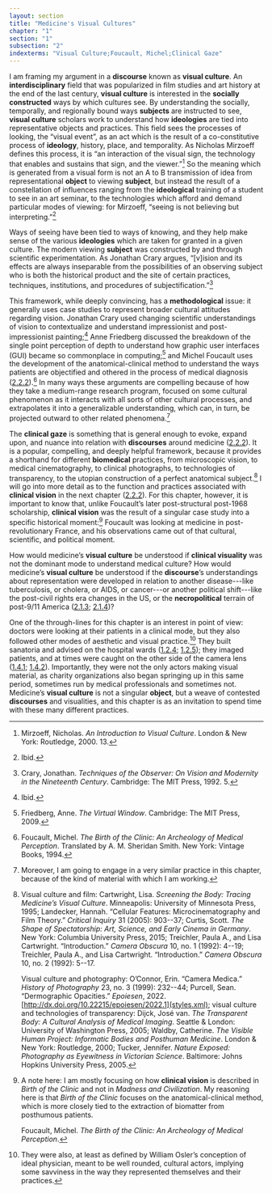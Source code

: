 ```yaml
---
layout: section
title: "Medicine's Visual Cultures"
chapter: "1"
section: "1"
subsection: "2"
indexterms: "Visual Culture;Foucault, Michel;Clinical Gaze"
---
```


I am framing my argument in a <span data-tooltip aria-haspopup="true" class="has-tip" data-disable-hover="false" tabindex="1" data-title="Discourse refers to a scholarly conversation which occurs in a field of knowledge production. I use it in a Foucauldian sense, to convey the agreed upon modes and objects of discussion which are taken for granted in a community or scholarly field."><b>discourse</b></span> known as <span data-tooltip aria-haspopup="true" class="has-tip" data-disable-hover="false" tabindex="1" data-title="Visual culture refers to an interdisciplinary field that looks at the social construction of vision."><b>visual culture</b></span>. An <span data-tooltip aria-haspopup="true" class="has-tip" data-disable-hover="false" tabindex="1" data-title="I use the term interdisciplinary (as opposed to multidisciplinary) in this dissertation to convey how different methodologies and frameworks guide my research."><b>interdisciplinary</b></span> field that was popularized in film studies and art history at the end of the last century, <span data-tooltip aria-haspopup="true" class="has-tip" data-disable-hover="false" tabindex="1" data-title="Visual culture refers to an interdisciplinary field that looks at the social construction of vision."><b>visual culture</b></span> is interested in the <span data-tooltip aria-haspopup="true" class="has-tip" data-disable-hover="false" tabindex="1" data-title="Social construction refers to a philosophical approach to ontology and epistemics, where human understandings of phenomena are dependent on a social agreement regarding how that phenomenon is interpreted."><b>socially constructed</b></span> ways by which cultures see. By understanding the socially, temporally, and regionally bound ways <span data-tooltip aria-haspopup="true" class="has-tip" data-disable-hover="false" tabindex="1" data-title="The term research subject refers to a human person who has been ingested into a research program, and whose identity, personhood, and body have become the focus of a research program. I think of the subject in a Foucauldian sense: The 'subject' is a pun on the monarchal subject, someone who has no agency under the spectacular power of the sovereign. In this case it the subject lacks agency in relation to the researcher studying them."><b>subjects</b></span> are instructed to see, <span data-tooltip aria-haspopup="true" class="has-tip" data-disable-hover="false" tabindex="1" data-title="Visual culture refers to an interdisciplinary field that looks at the social construction of vision."><b>visual culture</b></span> scholars work to understand how <span data-tooltip aria-haspopup="true" class="has-tip" data-disable-hover="false" tabindex="1" data-title="Ideology refers to a generally agreed upon understanding of a phenomenon or cultural idea. Ideologies are like the air we breathe, in that they are pervasive and difficult to see without some framework to understand them."><b>ideologies</b></span> are tied into representative objects and practices. This field sees the processes of looking, the “visual event”, as an act which is the result of a co-constitutive process of <span data-tooltip aria-haspopup="true" class="has-tip" data-disable-hover="false" tabindex="1" data-title="Ideology refers to a generally agreed upon understanding of a phenomenon or cultural idea. Ideologies are like the air we breathe, in that they are pervasive and difficult to see without some framework to understand them."><b>ideology</b></span>, history, place, and temporality. As Nicholas Mirzoeff defines this process, it is “an interaction of the visual sign, the technology that enables and sustains that sign, and the viewer.”[^fn1] So the meaning which is generated from a visual form is not an A to B transmission of idea from representational <span data-tooltip aria-haspopup="true" class="has-tip" data-disable-hover="false" tabindex="1" data-title="I use the term research object to refer to materials that have been divorced from the subject of their origin. Object, as I use it, carefully considers how human patients are denied their humanity through transformations that deem them as objects."><b>object</b></span> to viewing <span data-tooltip aria-haspopup="true" class="has-tip" data-disable-hover="false" tabindex="1" data-title="The term research subject refers to a human person who has been ingested into a research program, and whose identity, personhood, and body have become the focus of a research program. I think of the subject in a Foucauldian sense: The 'subject' is a pun on the monarchal subject, someone who has no agency under the spectacular power of the sovereign. In this case it the subject lacks agency in relation to the researcher studying them."><b>subject</b></span>, but instead the result of a constellation of influences ranging from the <span data-tooltip aria-haspopup="true" class="has-tip" data-disable-hover="false" tabindex="1" data-title="Ideology refers to a generally agreed upon understanding of a phenomenon or cultural idea. Ideologies are like the air we breathe, in that they are pervasive and difficult to see without some framework to understand them."><b>ideological</b></span> training of a student to see in an art seminar, to the technologies which afford and demand particular modes of viewing: for Mirzoeff, “seeing is not believing but interpreting.”[^fn2]

Ways of seeing have been tied to ways of knowing, and they help make sense of the various <span data-tooltip aria-haspopup="true" class="has-tip" data-disable-hover="false" tabindex="1" data-title="Ideology refers to a generally agreed upon understanding of a phenomenon or cultural idea. Ideologies are like the air we breathe, in that they are pervasive and difficult to see without some framework to understand them."><b>ideologies</b></span> which are taken for granted in a given culture. The modern viewing <span data-tooltip aria-haspopup="true" class="has-tip" data-disable-hover="false" tabindex="1" data-title="The term research subject refers to a human person who has been ingested into a research program, and whose identity, personhood, and body have become the focus of a research program. I think of the subject in a Foucauldian sense: The 'subject' is a pun on the monarchal subject, someone who has no agency under the spectacular power of the sovereign. In this case it the subject lacks agency in relation to the researcher studying them."><b>subject</b></span> was constructed by and through scientific experimentation. As Jonathan Crary argues, “[v]ision and its effects are always inseparable from the possibilities of an observing subject who is both the historical product and the site of certain practices, techniques, institutions, and procedures of subjectification.”[^fn3] 

This framework, while deeply convincing, has a <span data-tooltip aria-haspopup="true" class="has-tip" data-disable-hover="false" tabindex="1" data-title="Methodology refers to the approaches scholars take to answer research questions."><b>methodological</b></span> issue: it generally uses case studies to represent broader cultural attitudes regarding vision. Jonathan Crary used changing scientific understandings of vision to contextualize and understand impressionist and post-impressionist painting;[^fn4] Anne Friedberg discussed the breakdown of the single point perception of depth to understand how graphic user interfaces (GUI) became so commonplace in computing;[^fn5] and Michel Foucault uses the development of the anatomical-clinical method to understand the ways patients are objectified and othered in the process of medical diagnosis (<a href="{{ site.baseurl }}/dissertation/2_2_2">2.2.2</a>).[^fn6] In many ways these arguments are compelling because of how they take a medium-range research program, focused on some cultural phenomenon as it interacts with all sorts of other cultural processes, and extrapolates it into a generalizable understanding, which can, in turn, be projected outward to other related phenomena.[^fn7] 

The <span data-tooltip aria-haspopup="true" class="has-tip" data-disable-hover="false" tabindex="1" data-title="The clinical gaze refers to an ocular practice used by medical professionals to diagnose disease. It relies on a process of seeing the patient in relation to an idealized image of human anatomy. This process alienates the patient, turning them into a collection of pathologies rather than a human person."><b>clinical gaze</b></span> is something that is general enough to evoke, expand upon, and nuance into relation with <span data-tooltip aria-haspopup="true" class="has-tip" data-disable-hover="false" tabindex="1" data-title="Discourse refers to a scholarly conversation which occurs in a field of knowledge production. I use it in a Foucauldian sense, to convey the agreed upon modes and objects of discussion which are taken for granted in a community or scholarly field."><b>discourses</b></span> around medicine (<a href="{{ site.baseurl }}/dissertation/2_2_2">2.2.2</a>). It is a popular, compelling, and deeply helpful framework, because it provides a shorthand for different <span data-tooltip aria-haspopup="true" class="has-tip" data-disable-hover="false" tabindex="1" data-title="Biomedicine is an approach to health that uses scientific approaches to evidence-based medicine, with an emphasis on generalized treatments with surgical and pharmaceutical methods. It combines knowledge from a range of scientific disciplines, like biology, chemistry, physiology, pathology, as part of its evidence-based and causal claims."><b>biomedical</b></span> practices, from microscopic vision, to medical cinematography, to clinical photographs, to technologies of transparency, to the utopian construction of a perfect anatomical subject.[^fn8] I will go into more detail as to the function and practices associated with <span data-tooltip aria-haspopup="true" class="has-tip" data-disable-hover="false" tabindex="1" data-title="The clinical gaze refers to an ocular practice used by medical professionals to diagnose disease. It relies on a process of seeing the patient in relation to an idealized image of human anatomy. This process alienates the patient, turning them into a collection of pathologies rather than a human person."><b>clinical vision</b></span> in the next chapter (<a href="{{ site.baseurl }}/dissertation/2_2_2">2.2.2</a>). For this chapter, however, it is important to know that, unlike Foucault’s later post-structural post-1968 scholarship, <span data-tooltip aria-haspopup="true" class="has-tip" data-disable-hover="false" tabindex="1" data-title="The clinical gaze refers to an ocular practice used by medical professionals to diagnose disease. It relies on a process of seeing the patient in relation to an idealized image of human anatomy. This process alienates the patient, turning them into a collection of pathologies rather than a human person."><b>clinical vision</b></span> was the result of a singular case study into a specific historical moment:[^fn9] Foucault was looking at medicine in post-revolutionary France, and his observations came out of that cultural, scientific, and political moment. 

How would medicine’s <span data-tooltip aria-haspopup="true" class="has-tip" data-disable-hover="false" tabindex="1" data-title="Visual culture refers to an interdisciplinary field that looks at the social construction of vision."><b>visual culture</b></span> be understood if <span data-tooltip aria-haspopup="true" class="has-tip" data-disable-hover="false" tabindex="1" data-title="The clinical gaze refers to an ocular practice used by medical professionals to diagnose disease. It relies on a process of seeing the patient in relation to an idealized image of human anatomy. This process alienates the patient, turning them into a collection of pathologies rather than a human person."><b>clinical visuality</b></span> was not the dominant mode to understand medical culture? How would medicine’s <span data-tooltip aria-haspopup="true" class="has-tip" data-disable-hover="false" tabindex="1" data-title="Visual culture refers to an interdisciplinary field that looks at the social construction of vision."><b>visual culture</b></span> be understood if the <span data-tooltip aria-haspopup="true" class="has-tip" data-disable-hover="false" tabindex="1" data-title="Discourse refers to a scholarly conversation which occurs in a field of knowledge production. I use it in a Foucauldian sense, to convey the agreed upon modes and objects of discussion which are taken for granted in a community or scholarly field."><b>discourse</b></span>’s understandings about representation were developed in relation to another disease---like tuberculosis, or cholera, or AIDS, or cancer---or another political shift---like the post-civil rights era changes in the US, or the <span data-tooltip aria-haspopup="true" class="has-tip" data-disable-hover="false" tabindex="1" data-title="Necropolitics refers to the implicit and structural means by which certain political actors are made to die."><b>necropolitical</b></span> terrain of post-9/11 America (<a href="{{ site.baseurl }}/dissertation/2_1_3">2.1.3</a>; <a href="{{ site.baseurl }}/dissertation/2_1_4">2.1.4</a>)?

One of the through-lines for this chapter is an interest in point of view: doctors were looking at their patients in a clinical mode, but they also followed other modes of aesthetic and visual practice.[^fn10] They built sanatoria and advised on the hospital wards (<a href="{{ site.baseurl }}/dissertation/1_2_4">1.2.4</a>; <a href="{{ site.baseurl }}/dissertation/1_2_5">1.2.5</a>); they imaged patients, and at times were caught on the other side of the camera lens (<a href="{{ site.baseurl }}/dissertation/1_4_1">1.4.1</a>; <a href="{{ site.baseurl }}/dissertation/1_4_2">1.4.2</a>). Importantly, they were not the only actors making visual material, as charity organizations also began springing up in this same period, sometimes run by medical professionals and sometimes not. Medicine’s <span data-tooltip aria-haspopup="true" class="has-tip" data-disable-hover="false" tabindex="1" data-title="Visual culture refers to an interdisciplinary field that looks at the social construction of vision."><b>visual culture</b></span> is not a singular <span data-tooltip aria-haspopup="true" class="has-tip" data-disable-hover="false" tabindex="1" data-title="I use the term research object to refer to materials that have been divorced from the subject of their origin. Object, as I use it, carefully considers how human patients are denied their humanity through transformations that deem them as objects."><b>object</b></span>, but a weave of contested <span data-tooltip aria-haspopup="true" class="has-tip" data-disable-hover="false" tabindex="1" data-title="Discourse refers to a scholarly conversation which occurs in a field of knowledge production. I use it in a Foucauldian sense, to convey the agreed upon modes and objects of discussion which are taken for granted in a community or scholarly field."><b>discourses</b></span> and visualities, and this chapter is as an invitation to spend time with these many different practices.

<div class="style-divider">
 	<div class="line"></div>
</div>

[^fn1]: Mirzoeff, Nicholas. *An Introduction to Visual Culture*. London & New York: Routledge, 2000. 13.

[^fn2]: Ibid.

[^fn3]: Crary, Jonathan. *Techniques of the Observer: On Vision and Modernity in the Nineteenth Century*. Cambridge: The MIT Press, 1992. 5.

[^fn4]: Ibid.

[^fn5]: Friedberg, Anne. *The Virtual Window*. Cambridge: The MIT Press, 2009.

[^fn6]: Foucault, Michel. *The Birth of the Clinic: An Archeology of Medical Perception*. Translated by A. M. Sheridan Smith. New York: Vintage Books, 1994.

[^fn7]: Moreover, I am going to engage in a very similar practice in this chapter, because of the kind of material with which I am working.

[^fn8]: Visual culture and film: Cartwright, Lisa. *Screening the Body: Tracing Medicine’s Visual Culture*. Minneapolis: University of Minnesota Press, 1995; Landecker, Hannah. “Cellular Features: Microcinematography and Film Theory.” *Critical Inquiry* 31 (2005): 903--37; Curtis, Scott. *The Shape of Spectatorship: Art, Science, and Early Cinema in Germany*. New York: Columbia University Press, 2015; Treichler, Paula A., and Lisa Cartwright. “Introduction.” *Camera Obscura* 10, no. 1 (1992): 4--19; Treichler, Paula A., and Lisa Cartwright. “Introduction.” *Camera Obscura* 10, no. 2 (1992): 5--17.
	
	Visual culture and photography: O’Connor, Erin. “Camera Medica.” *History of Photography* 23, no. 3 (1999): 232--44; Purcell, Sean. “Dermographic Opacities.” *Epoiesen*, 2022. [http://dx.doi.org/10.22215/epoiesen/2022.1](styles.xml); visual culture and technologies of transparency: Dijck, José van. *The Transparent Body: A Cultural Analysis of Medical Imaging*. Seattle & London: University of Washington Press, 2005; Waldby, Catherine. *The Visible Human Project: Informatic Bodies and Posthuman Medicine*. London & New York: Routledge, 2000; Tucker, Jennifer. *Nature Exposed: Photography as Eyewitness in Victorian Science*. Baltimore: Johns Hopkins University Press, 2005.

[^fn9]: A note here: I am mostly focusing on how <span data-tooltip aria-haspopup="true" class="has-tip" data-disable-hover="false" tabindex="1" data-title="The clinical gaze refers to an ocular practice used by medical professionals to diagnose disease. It relies on a process of seeing the patient in relation to an idealized image of human anatomy. This process alienates the patient, turning them into a collection of pathologies rather than a human person."><b>clinical vision</b></span> is described in *Birth of the Clinic* and not in *Madness and Civilization*. My reasoning here is that *Birth of the Clinic* focuses on the anatomical-clinical method, which is more closely tied to the extraction of biomatter from posthumous patients.
	
	Foucault, Michel. *The Birth of the Clinic: An Archeology of Medical Perception*.

[^fn10]: They were also, at least as defined by William Osler’s conception of ideal physician, meant to be well rounded, cultural actors, implying some savviness in the way they represented themselves and their practices.